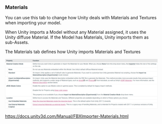 ### Materials
You can use this tab to change how Unity deals with Materials and Textures when importing your model.

When Unity imports a Model without any Material assigned, it uses the Unity diffuse Material. If the Model has Materials, Unity imports them as sub-Assets.


The Materials tab defines how Unity imports Materials and Textures

![](./matrial_tab_property.png)


https://docs.unity3d.com/Manual/FBXImporter-Materials.html


